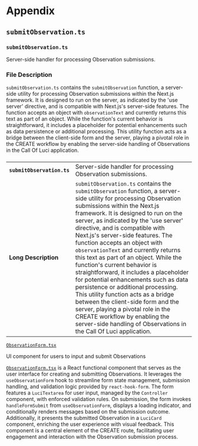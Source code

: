 # Appendix

## `submitObservation.ts`

### `submitObservation.ts`

Server-side handler for processing Observation submissions.

### File Description

`submitObservation.ts` contains the `submitObservation` function, a server-side utility for
processing Observation submissions within the Next.js framework. It is designed to run on the
server, as indicated by the 'use server' directive, and is compatible with Next.js's server-side
features. The function accepts an object with `observationText` and currently returns this text as
part of an object. While the function's current behavior is straightforward, it includes a
placeholder for potential enhancements such as data persistence or additional processing. This
utility function acts as a bridge between the client-side form and the server, playing a pivotal
role in the CREATE workflow by enabling the server-side handling of Observations in the Call Of Luci
application.

###

| | |
| --- | --- |
| **`submitObservation.ts`** | Server-side handler for processing Observation submissions. |
| **Long Description** | `submitObservation.ts` contains the `submitObservation` function, a server-side utility for processing Observation submissions within the Next.js framework. It is designed to run on the server, as indicated by the 'use server' directive, and is compatible with Next.js's server-side features. The function accepts an object with `observationText` and currently returns this text as part of an object. While the function's current behavior is straightforward, it includes a placeholder for potential enhancements such as data persistence or additional processing. This utility function acts as a bridge between the client-side form and the server, playing a pivotal role in the CREATE workflow by enabling the server-side handling of Observations in the Call Of Luci application. |

[`ObservationForm.tsx`](../src/app/components/forms/ObservationForm.tsx)

UI component for users to input and submit Observations

[`ObservationForm.tsx`](../src/app/components/forms/ObservationForm.tsx) is a React functional
component that serves as the user interface for creating and submitting Observations. It leverages
the `useObservationForm` hook to streamline form state management, submission handling, and
validation logic provided by `react-hook-form`. The form features a `LuciTextarea` for user input,
managed by the `Controller` component, with enforced validation rules. On submission, the form
invokes `handleFormSubmit` from `useObservationForm`, displays a loading indicator, and
conditionally renders messages based on the submission outcome. Additionally, it presents the
submitted Observation in a `LuciCard` component, enriching the user experience with visual feedback.
This component is a central element of the CREATE route, facilitating user engagement and
interaction with the Observation submission process.
